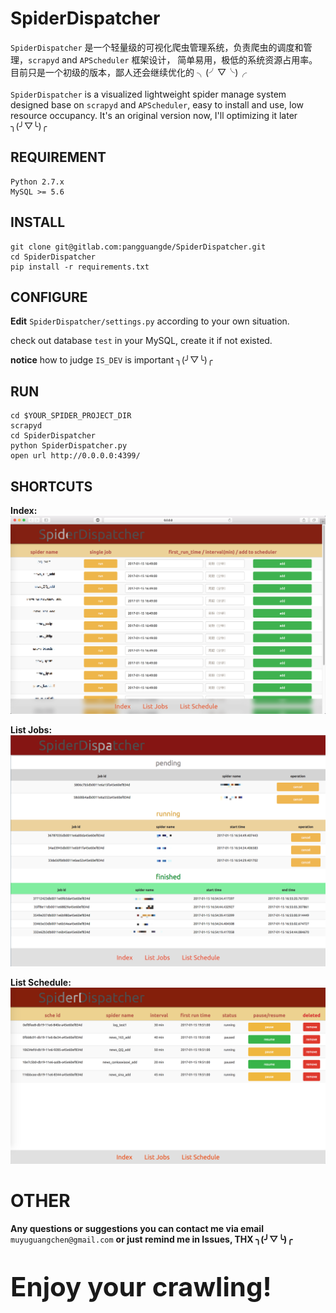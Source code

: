 SpiderDispatcher
===
`SpiderDispatcher` 是一个轻量级的可视化爬虫管理系统，负责爬虫的调度和管理，`scrapyd` and `APScheduler` 框架设计，
简单易用，极低的系统资源占用率。目前只是一个初级的版本，鄙人还会继续优化的 ╮(╯▽╰)╭
<br></br>
`SpiderDispatcher` is a visualized lightweight spider manage system designed base on `scrapyd` and `APScheduler`, 
easy to install and use, low resource occupancy. It's an original version now, I'll optimizing it later ╮(╯▽╰)╭

REQUIREMENT
---

```
Python 2.7.x
MySQL >= 5.6
```

INSTALL
---

```
git clone git@gitlab.com:pangguangde/SpiderDispatcher.git
cd SpiderDispatcher
pip install -r requirements.txt
```


CONFIGURE
---
**Edit** `SpiderDispatcher/settings.py` according to your own situation.

check out database `test` in your MySQL, create it if not existed.

**notice** how to judge `IS_DEV` is important  ╮(╯▽╰)╭

RUN
---

```
cd $YOUR_SPIDER_PROJECT_DIR
scrapyd
cd SpiderDispatcher
python SpiderDispatcher.py
open url http://0.0.0.0:4399/
```

SHORTCUTS
---
**Index:**
![](shortcuts/index.png)

**List Jobs:**
![](shortcuts/job_list.png)

**List Schedule:**
![](shortcuts/list_schedule.png)

OTHER
=====
**Any questions or suggestions you can contact me via email** `muyuguangchen@gmail.com` **or just remind me in Issues, 
THX ╮(╯▽╰)╭**

<p style="font-size: 3em"><b>Enjoy your crawling!</b></p>




